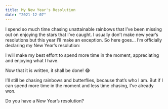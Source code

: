 ```yaml
---
title: My New Year's Resolution
date: "2021-12-07"
---
```


I spend so much time chasing unattainable rainbows that I’ve been missing out on enjoying the stars that I’ve caught. I usually don’t make new year’s resolutions but this year I’ll make an exception.  So here goes… I’m officially declaring my New Year’s resolution:

I will make my best effort to spend more time in the moment, appreciating and enjoying what I have.

Now that it is written, it shall be done! 😂

I’ll still be chasing rainbows and butterflies, because that’s who I am. But if I can spend more time in the moment and less time chasing, I’ve already won. 

Do you have a New Year’s resolution? 
